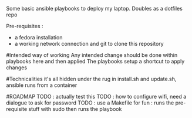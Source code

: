 Some basic ansible playbooks to deploy my laptop.
Doubles as a dotfiles repo

Pre-requisites : 
- a fedora installation
- a working network connection and git to clone this repository





#Intended way of working
Any intended change should be done within playbooks here and then applied
The playbooks setup a shortcut to apply changes

#Technicalities
it's all hidden under the rug in install.sh and update.sh, 
ansible runs from a container


#ROADMAP
TODO : actually test this
TODO : how to configure wifi, need a dialogue to ask for password
TODO : use a Makefile for fun : runs the pre-requisite stuff with sudo then runs the playbook
